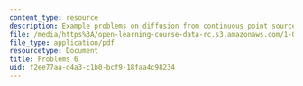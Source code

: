 ```yaml
---
content_type: resource
description: Example problems on diffusion from continuous point sources.
file: /media/https%3A/open-learning-course-data-rc.s3.amazonaws.com/1-061-transport-processes-in-the-environment-fall-2008/f2ee77aad4a3c1b0bcf918faa4c98234_problems6.pdf
file_type: application/pdf
resourcetype: Document
title: Problems 6
uid: f2ee77aa-d4a3-c1b0-bcf9-18faa4c98234
---
```

